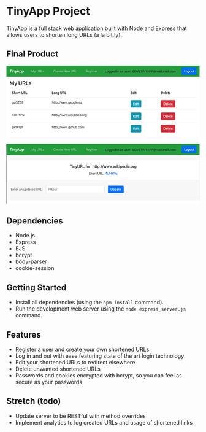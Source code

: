 # TinyApp Project

TinyApp is a full stack web application built with Node and Express that allows users to shorten long URLs (à la bit.ly).

## Final Product

!["screenshot of URL index"](https://github.com/mar10outof10/tinyapp/blob/main/docs/tinyapp_url_index.png?raw=true)

!["screenshot of URL edit page"](https://github.com/mar10outof10/tinyapp/blob/main/docs/tinyapp_url_edit.png?raw=true)

## Dependencies

- Node.js
- Express
- EJS
- bcrypt
- body-parser
- cookie-session

## Getting Started

- Install all dependencies (using the `npm install` command).
- Run the development web server using the `node express_server.js` command.

## Features

- Register a user and create your own shortened URLs
- Log in and out with ease featuring state of the art login technology
- Edit your shortened URLs to redirect elsewhere
- Delete unwanted shortened URLs
- Passwords and cookies encrypted with bcrypt, so you can feel as secure as your passwords

## Stretch (todo)

- Update server to be RESTful with method overrides
- Implement analytics to log created URLs and usage of shortened links